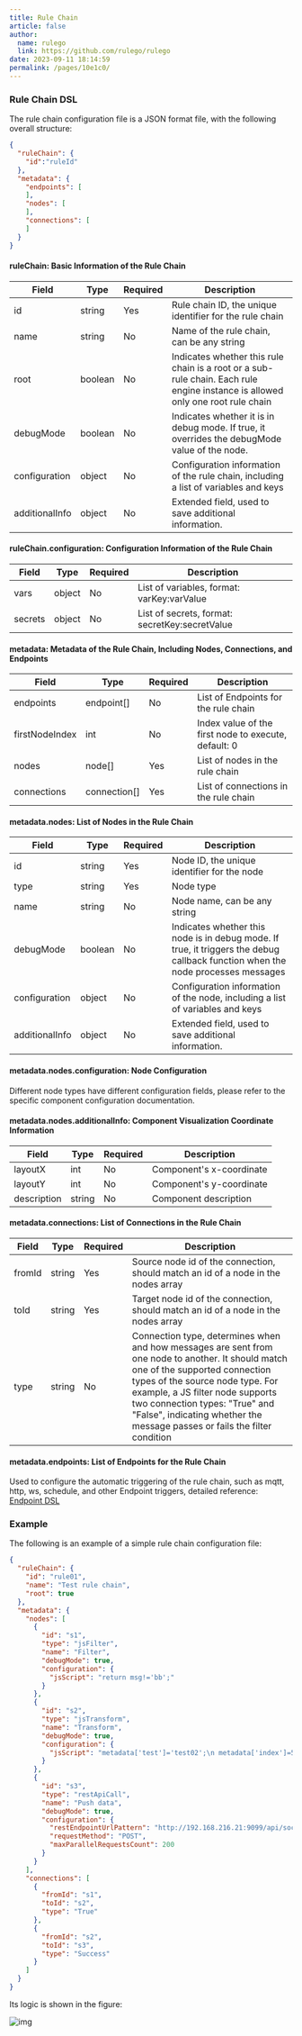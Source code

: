```yaml
---
title: Rule Chain
article: false
author: 
  name: rulego
  link: https://github.com/rulego/rulego
date: 2023-09-11 18:14:59
permalink: /pages/10e1c0/
---
```


### Rule Chain DSL
The rule chain configuration file is a JSON format file, with the following overall structure:
```json
{
  "ruleChain": {
    "id":"ruleId"
  },
  "metadata": {
    "endpoints": [
    ],
    "nodes": [
    ],
    "connections": [
    ]
  }
}
```

#### ruleChain: Basic Information of the Rule Chain

| Field          | Type    | Required | Description                                                                                                                    |
|----------------|---------|----------|--------------------------------------------------------------------------------------------------------------------------------|
| id             | string  | Yes      | Rule chain ID, the unique identifier for the rule chain                                                                        |
| name           | string  | No       | Name of the rule chain, can be any string                                                                                      |
| root           | boolean | No       | Indicates whether this rule chain is a root or a sub-rule chain. Each rule engine instance is allowed only one root rule chain |
| debugMode      | boolean | No       | Indicates whether it is in debug mode. If true, it overrides the debugMode value of the node.                                  |
| configuration  | object  | No       | Configuration information of the rule chain, including a list of variables and keys                                            |
| additionalInfo | object  | No       | Extended field, used to save additional information.                                                                           |

#### ruleChain.configuration: Configuration Information of the Rule Chain

| Field   | Type   | Required | Description                                    |
|---------|--------|----------|------------------------------------------------|
| vars    | object | No       | List of variables, format: varKey:varValue     |
| secrets | object | No       | List of secrets, format: secretKey:secretValue |

#### metadata: Metadata of the Rule Chain, Including Nodes, Connections, and Endpoints

| Field          | Type         | Required | Description                                          |
|----------------|--------------|----------|------------------------------------------------------|
| endpoints      | endpoint[]   | No       | List of Endpoints for the rule chain              |
| firstNodeIndex | int          | No       | Index value of the first node to execute, default: 0 |
| nodes          | node[]       | Yes      | List of nodes in the rule chain                      |
| connections    | connection[] | Yes      | List of connections in the rule chain                |

#### metadata.nodes: List of Nodes in the Rule Chain

| Field          | Type    | Required | Description                                                                                                                     |
|----------------|---------|----------|---------------------------------------------------------------------------------------------------------------------------------|
| id             | string  | Yes      | Node ID, the unique identifier for the node                                                                                     |
| type           | string  | Yes      | Node type                                                                                                                       |
| name           | string  | No       | Node name, can be any string                                                                                                    |
| debugMode      | boolean | No       | Indicates whether this node is in debug mode. If true, it triggers the debug callback function when the node processes messages |
| configuration  | object  | No       | Configuration information of the node, including a list of variables and keys                                                   |
| additionalInfo | object  | No       | Extended field, used to save additional information.                                                                            |

#### metadata.nodes.configuration: Node Configuration

Different node types have different configuration fields, please refer to the specific component configuration documentation.

#### metadata.nodes.additionalInfo: Component Visualization Coordinate Information

| Field       | Type   | Required | Description              |
|-------------|--------|----------|--------------------------|
| layoutX     | int    | No       | Component's x-coordinate |
| layoutY     | int    | No       | Component's y-coordinate |
| description | string | No       | Component description    |

#### metadata.connections: List of Connections in the Rule Chain

| Field  | Type   | Required | Description                                                                                                                                                                                                                                                                                                              |
|--------|--------|----------|--------------------------------------------------------------------------------------------------------------------------------------------------------------------------------------------------------------------------------------------------------------------------------------------------------------------------|
| fromId | string | Yes      | Source node id of the connection, should match an id of a node in the nodes array                                                                                                                                                                                                                                        |
| toId   | string | Yes      | Target node id of the connection, should match an id of a node in the nodes array                                                                                                                                                                                                                                        |
| type   | string | No       | Connection type, determines when and how messages are sent from one node to another. It should match one of the supported connection types of the source node type. For example, a JS filter node supports two connection types: "True" and "False", indicating whether the message passes or fails the filter condition |

#### metadata.endpoints: List of Endpoints for the Rule Chain <Badge text="v0.21.0+"/>

Used to configure the automatic triggering of the rule chain, such as mqtt, http, ws, schedule, and other Endpoint triggers, detailed reference: [Endpoint DSL](/en/pages/390ad7/)

### Example
The following is an example of a simple rule chain configuration file:

```json
{
  "ruleChain": {
    "id": "rule01",
    "name": "Test rule chain",
    "root": true
  },
  "metadata": {
    "nodes": [
      {
        "id": "s1",
        "type": "jsFilter",
        "name": "Filter",
        "debugMode": true,
        "configuration": {
          "jsScript": "return msg!='bb';"
        }
      },
      {
        "id": "s2",
        "type": "jsTransform",
        "name": "Transform",
        "debugMode": true,
        "configuration": {
          "jsScript": "metadata['test']='test02';\n metadata['index']=50;\n msgType='TEST_MSG_TYPE2';\n var msg2=JSON.parse(msg);\n msg2['aa']=66;\n return {'msg':msg2,'metadata':metadata,'msgType':msgType};"
        }
      },
      {
        "id": "s3",
        "type": "restApiCall",
        "name": "Push data",
        "debugMode": true,
        "configuration": {
          "restEndpointUrlPattern": "http://192.168.216.21:9099/api/socket/msg",
          "requestMethod": "POST",
          "maxParallelRequestsCount": 200
        }
      }
    ],
    "connections": [
      {
        "fromId": "s1",
        "toId": "s2",
        "type": "True"
      },
      {
        "fromId": "s2",
        "toId": "s3",
        "type": "Success"
      }
    ]
  }
}
```

Its logic is shown in the figure:

![img](/img/chain/chain_simple.png)